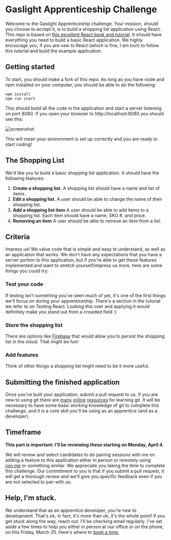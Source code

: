 # Gaslight Apprenticeship Challenge

Welcome to the Gaslight Apprenticeship challenge. Your mission, should you choose to accept
it, is to build a shopping list application using React. This repo is based on [this excellent React book and tutorial](http://survivejs.com/webpack_react/introduction/). It should have everything you need to build a basic React application. We highly encourage you, if you are new
to React (which is fine, I am too!) to follow this tutorial and build the example application.

## Getting started

To start, you should make a fork of this repo. As long as you have node and npm installed on your computer, you should be able to do the following:

```
npm install
npm run start
```

This should build all the code in the application and start a server listening on port 8080. If you open your browser to http://localhost:8080 you should see this:

![screenshot](screenshot.jpg)

This will mean your environment is set up correctly and you are ready to start coding!

## The Shopping List

We'd like you to build a basic shopping list application. It should have the following features:

1. **Create a shopping list.**
A shopping list should have a name and list of items.
2. **Edit a shopping list.** A user should be able to change the name of their shopping list.
3. **Add a shopping list item** A user should be able to add items to a shopping list. Each item should have a name, SKU #, and price.
4. **Removing an item** A user should be able to remove an item from a list.

## Criteria

Impress us! We value code that is simple and easy to understand, as well as an application that works. We don't have any expectations that you have a server portion to this application, but if you're able to get these features implemented and want to stretch yourself/impress us more, here are some things you could try:

### Test your code
If testing isn't something you've seen much of yet, it's one of the first things we'll focus on during your apprenticeship. There's a section in the tutorial we refer to on Testing React. Looking this over and applying it would definitely make you stand out from a crowded field :)

### Store the shopping list
There are options like [Firebase](https://www.firebase.com/docs/web/libraries/react/) that would allow you to persist the shopping list in the cloud. That might be fun!

### Add features
Think of other things a shopping list might need to be it more useful.

## Submitting the finished application

Once you've built your application, submit a pull request to us. If you are new to using git there are [many](https://try.github.io/) [online](https://git-scm.com/documentation) [resources](http://gitimmersion.com/) for learning git. It will be necessary to have some basic working knowledge of git to complete this challenge, and it is a core skill you'll be using as an apprentice (and as a developer).

## Timeframe

**This part is important: I'll be reviewing these starting on Monday, April 4.**

We will review and select candidates to do pairing sessions with me on adding a feature to this application either in person or remotely using [join.me](https://www.join.me/) or something similar. We appreciate you taking the time to complete this challenge. Our commitment to you is that if you submit a pull request, it will get a thorough review and we'll give you specific feedback even if you are not selected to pair with us.

## Help, I'm stuck.

We understand that as an apprentice developer, you're new to development. That's ok, in fact, it's more than ok, it's the whole point! If you get stuck along the way, reach out. I'll be checking email regularly. I've set aside a few times to help you either in person at our office or on the phone, on this Friday, March 25. Here's where to [book a time.](https://gaslight-apprenticeship.youcanbook.me/)
